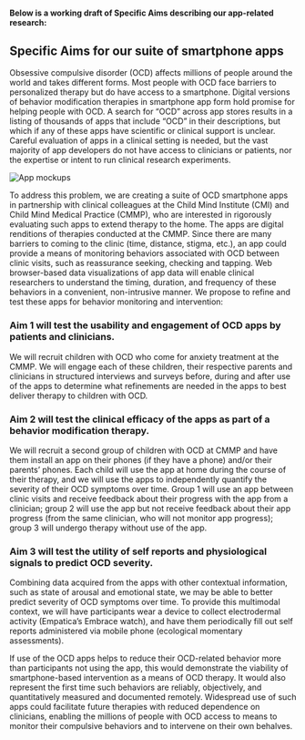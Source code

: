 <h4>Below is a working draft of Specific Aims describing our app-related research:</h4>

## Specific Aims for our suite of smartphone apps
Obsessive compulsive disorder (OCD) affects millions of people around the world and takes different forms. Most people with OCD face barriers to personalized therapy but do have access to a smartphone. Digital versions of behavior modification therapies in smartphone app form hold promise for helping people with OCD. A search for “OCD” across app stores results in a listing of thousands of apps that include “OCD” in their descriptions, but which if any of these apps have scientific or clinical support is unclear. Careful evaluation of apps in a clinical setting is needed, but the vast majority of app developers do not have access to clinicians or patients, nor the expertise or intent to run clinical research experiments.

<img src="assets/img/projects/app-mockups.jpg" class="img-responsive img-centered" alt="App mockups">

To address this problem, we are creating a suite of OCD smartphone apps in partnership with
clinical colleagues at the Child Mind Institute (CMI) and Child Mind Medical Practice (CMMP),
who are interested in rigorously evaluating such apps to extend therapy to the home.
The apps are digital renditions of therapies conducted at the CMMP. Since there are many
barriers to coming to the clinic (time, distance, stigma, etc.), an app could provide a means
of monitoring behaviors associated with OCD between clinic visits, such as reassurance seeking,
checking and tapping. Web browser-based data visualizations of app data will enable clinical
researchers to understand the timing, duration, and frequency of these behaviors in a convenient,
non-intrusive manner. We propose to refine and test these apps for behavior monitoring and
intervention:

### Aim 1 will test the usability and engagement of OCD apps by patients and clinicians.
We will recruit children with OCD who come for anxiety treatment at the CMMP.
We will engage each of these children, their respective parents and clinicians in structured
interviews and surveys before, during and after use of the apps to determine what refinements
are needed in the apps to best deliver therapy to children with OCD.

### Aim 2 will test the clinical efficacy of the apps as part of a behavior modification therapy. 
We will recruit a second group of children with OCD at CMMP and have them install an app on
their phones (if they have a phone) and/or their parents’ phones. Each child will use the app
at home during the course of their therapy, and we will use the apps to independently quantify
the severity of their OCD symptoms over time. Group 1 will use an app between clinic visits and
receive feedback about their progress with the app from a clinician; group 2 will use the app
but not receive feedback about their app progress (from the same clinician, who will not
monitor app progress); group 3 will undergo therapy without use of the app.

### Aim 3 will test the utility of self reports and physiological signals to predict OCD severity.
Combining data acquired from the apps with other contextual information, such as state of
arousal and emotional state, we may be able to better predict severity of OCD symptoms over time.
To provide this multimodal context, we will have participants wear a device to collect
electrodermal activity (Empatica’s Embrace watch), and have them periodically fill out self
reports administered via mobile phone (ecological momentary assessments).

If use of the OCD apps helps to reduce their OCD-related behavior more than participants not
using the app, this would demonstrate the viability of smartphone-based intervention as a means
of OCD therapy. It would also represent the first time such behaviors are reliably, objectively,
and quantitatively measured and documented remotely. Widespread use of such apps could
facilitate future therapies with reduced dependence on clinicians, enabling the millions of
people with OCD access to means to monitor their compulsive behaviors and to intervene on
their own behalves.
